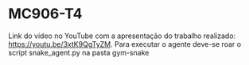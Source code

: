 # MC906-T4

Link do vídeo no YouTube com a apresentação do trabalho realizado: https://youtu.be/3xtK9QgTyZM.
Para executar o agente deve-se roar o script snake_agent.py na pasta gym-snake
